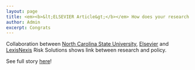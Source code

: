 ```yaml
---
layout: page
title: <em><b>&lt;ELSEVIER Article&gt;</b></em> How does your research influence legislation? Text mining may reveal the answer
author: Admin
excerpt: Congrats
---
```

Collaboration between [North Carolina State University](https://www.ncsu.edu), [Elsevier](https://www.elsevier.com/) and [LexisNexis](https://www.lexisnexis.com/) Risk Solutions shows link between research and policy.

See full story [here](https://www.elsevier.com/connect/how-does-your-research-influence-legislation-text-mining-may-reveal-the-answer)!
